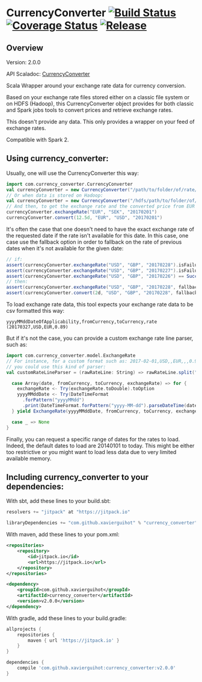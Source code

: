 
# CurrencyConverter [![Build Status](https://travis-ci.org/xavierguihot/currency_converter.svg?branch=master)](https://travis-ci.org/xavierguihot/currency_converter) [![Coverage Status](https://coveralls.io/repos/github/xavierguihot/currency_converter/badge.svg?branch=master)](https://coveralls.io/github/xavierguihot/currency_converter?branch=master) [![Release](https://jitpack.io/v/xavierguihot/currency_converter.svg)](https://jitpack.io/#xavierguihot/currency_converter)


## Overview


Version: 2.0.0

API Scaladoc: [CurrencyConverter](http://xavierguihot.com/currency_converter/#com.currency_converter.CurrencyConverter)

Scala Wrapper around your exchange rate data for currency conversion.

Based on your exchange rate files stored either on a classic file system or on
HDFS (Hadoop), this CurrencyConverter object provides for both classic and Spark
jobs tools to convert prices and retrieve exchange rates.

This doesn't provide any data. This only provides a wrapper on your feed of
exchange rates.

Compatible with Spark 2.


## Using currency_converter:


Usually, one will use the CurrencyConverter this way:

```scala
import com.currency_converter.CurrencyConverter
val currencyConverter = new CurrencyConverter("/path/to/folder/of/rate/files")
// Or when data is stored on Hadoop:
val currencyConverter = new CurrencyConverter("/hdfs/path/to/folder/of/rate/files", sparkContext)
// And then, to get the exchange rate and the converted price from EUR to SEK for the date 20170201:
currencyConverter.exchangeRate("EUR", "SEK", "20170201")
currencyConverter.convert(12.5d, "EUR", "USD", "20170201")
```

It's often the case that one doesn't need to have the exact exchange rate of the
requested date if the rate isn't available for this date. In this case, one case
use the fallback option in order to fallback on the rate of previous dates when
it's not available for the given date:

```scala
// if:
assert(currencyConverter.exchangeRate("USD", "GBP", "20170228").isFailure)
assert(currencyConverter.exchangeRate("USD", "GBP", "20170227").isFailure)
assert(currencyConverter.exchangeRate("USD", "GBP", "20170226") == Success(0.93d))
// then:
assert(currencyConverter.exchangeRate("USD", "GBP", "20170228", fallback = true) == Success(0.93d))
assert(currencyConverter.convert(2d, "USD", "GBP", "20170228", fallback = true) == Success(1.59d))
```

To load exchange rate data, this tool expects your exchange rate data to be csv
formatted this way:

	yyyyMMddDateOfApplicability,fromCurrency,toCurrency,rate (20170327,USD,EUR,0.89)

But if it's not the case, you can provide a custom exchange rate line parser,
such as:

```scala
import com.currency_converter.model.ExchangeRate
// For instance, for a custom format such as: 2017-02-01,USD,,EUR,,,0.93178,
// you could use this kind of parser:
val customRateLineParser = (rawRateLine: String) => rawRateLine.split("\\,", -1) match {

  case Array(date, fromCurrency, toCurrency, exchangeRate) => for {
    exchangeRate <- Try(exchangeRate.toDouble).toOption
    yyyyMMddDate <- Try(DateTimeFormat
      .forPattern("yyyyMMdd")
      .print(DateTimeFormat.forPattern("yyyy-MM-dd").parseDateTime(date))).toOption
  } yield ExchangeRate(yyyyMMddDate, fromCurrency, toCurrency, exchangeRate)

  case _ => None
}
```

Finally, you can request a specific range of dates for the rates to load.
Indeed, the default dates to load are 20140101 to today. This might be either
too restrictive or you might want to load less data due to very limited
available memory.


## Including currency_converter to your dependencies:


With sbt, add these lines to your build.sbt:

```scala
resolvers += "jitpack" at "https://jitpack.io"

libraryDependencies += "com.github.xavierguihot" % "currency_converter" % "v2.0.0"
```

With maven, add these lines to your pom.xml:

```xml
<repositories>
	<repository>
		<id>jitpack.io</id>
		<url>https://jitpack.io</url>
	</repository>
</repositories>

<dependency>
	<groupId>com.github.xavierguihot</groupId>
	<artifactId>currency_converter</artifactId>
	<version>v2.0.0</version>
</dependency>
```

With gradle, add these lines to your build.gradle:

```groovy
allprojects {
	repositories {
		maven { url 'https://jitpack.io' }
	}
}

dependencies {
	compile 'com.github.xavierguihot:currency_converter:v2.0.0'
}
```
